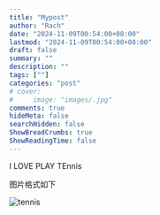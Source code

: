 ```yaml
---
title: "Mypost"
author: "Rach"
date: "2024-11-09T00:54:00+08:00"
lastmod: "2024-11-09T00:54:00+08:00"
draft: false
summary: ""
description: ""
tags: [""]
categories: "post"
# cover:
#     image: "images/.jpg"
comments: true
hideMeta: false
searchHidden: false
ShowBreadCrumbs: true
ShowReadingTime: false
---
```


I LOVE PLAY TEnnis

图片格式如下

![tennis](/image/IMG_4916.png)

